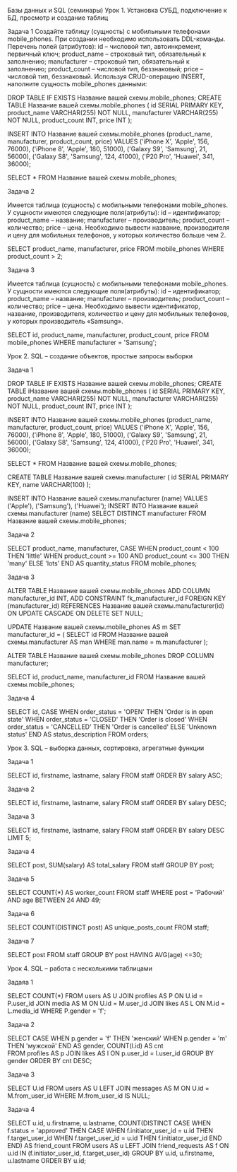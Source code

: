 Базы данных и SQL (семинары)
Урок 1. Установка СУБД, подключение к БД, просмотр и создание таблиц

 Задача 1
Создайте таблицу (сущность) с мобильными телефонами mobile_phones. При создании необходимо использовать DDL-команды.
Перечень полей (атрибутов):
id – числовой тип, автоинкремент, первичный ключ;
product_name – строковый тип, обязательный к заполнению;
manufacturer – строковый тип, обязательный к заполнению;
product_count – числовой тип, беззнаковый;
price – числовой тип, беззнаковый.
Используя CRUD-операцию INSERT, наполните сущность mobile_phones данными:


DROP TABLE IF EXISTS Название вашей схемы.mobile_phones;
CREATE TABLE Название вашей схемы.mobile_phones (
    id SERIAL PRIMARY KEY,
    product_name VARCHAR(255) NOT NULL,
    manufacturer VARCHAR(255) NOT NULL,
    product_count INT,
    price INT
);

 
INSERT INTO Название вашей схемы.mobile_phones (product_name, manufacturer, product_count, price) VALUES
('iPhone X', 'Apple', 156, 76000),
('iPhone 8', 'Apple', 180, 51000),
('Galaxy S9', 'Samsung', 21, 56000),
('Galaxy S8', 'Samsung', 124, 41000),
('P20 Pro', 'Huawei', 341, 36000);

 
SELECT * FROM Название вашей схемы.mobile_phones;



Задача 2

Имеется таблица (сущность) с мобильными телефонами mobile_phones.
У сущности имеются следующие поля(атрибуты):
id – идентификатор;
product_name – название;
manufacturer – производитель;
product_count – количество;
price – цена.
Необходимо вывести название, производителя и цену для мобильных телефонов, у которых количество больше чем 2.


SELECT product_name, manufacturer, price
FROM mobile_phones
WHERE product_count > 2;


Задача 3

Имеется таблица (сущность) с мобильными телефонами mobile_phones.
У сущности имеются следующие поля(атрибуты):
id – идентификатор;
product_name – название;
manufacturer – производитель;
product_count – количество;
price – цена.
Необходимо вывести идентификатор, название, производителя, количество и цену для мобильных телефонов, у которых производитель «Samsung».

SELECT id, product_name, manufacturer, product_count, price
FROM mobile_phones
WHERE manufacturer = 'Samsung';




Урок 2. SQL – создание объектов, простые запросы выборки

Задача 1

DROP TABLE IF EXISTS Название вашей схемы.mobile_phones;
CREATE TABLE iНазвание вашей схемы.mobile_phones (
    id SERIAL PRIMARY KEY,
    product_name VARCHAR(255) NOT NULL,
    manufacturer VARCHAR(255) NOT NULL,
    product_count INT,
    price INT
);

 
INSERT INTO Название вашей схемы.mobile_phones (product_name, manufacturer, product_count, price) 
VALUES
('iPhone X', 'Apple', 156, 76000),
('iPhone 8', 'Apple', 180, 51000),
('Galaxy S9', 'Samsung', 21, 56000),
('Galaxy S8', 'Samsung', 124, 41000),
('P20 Pro', 'Huawei', 341, 36000);

 
SELECT * FROM Название вашей схемы.mobile_phones;

CREATE TABLE Название вашей схемы.manufacturer (
    id SERIAL PRIMARY KEY,
    name VARCHAR(100)
);

INSERT INTO Название вашей схемы.manufacturer (name)
VALUES 
    ('Apple'),
    ('Samsung'),
    ('Huawei');
 INSERT INTO Название вашей схемы.manufacturer (name)
SELECT DISTINCT manufacturer FROM Название вашей схемы.mobile_phones;


Задача 2

SELECT
    product_name,
    manufacturer,
    CASE
        WHEN product_count < 100 THEN 'little'
        WHEN product_count >= 100 AND product_count <= 300 THEN 'many'
        ELSE 'lots'
    END AS quantity_status
FROM
    mobile_phones;



Задача 3

ALTER TABLE Название вашей схемы.mobile_phones
ADD COLUMN manufacturer_id INT,
ADD CONSTRAINT fk_manufacturer_id
    FOREIGN KEY (manufacturer_id)
    REFERENCES Название вашей схемы.manufacturer(id)
    ON UPDATE CASCADE
    ON DELETE SET NULL;

UPDATE Название вашей схемы.mobile_phones AS m
SET manufacturer_id = (
    SELECT id
    FROM Название вашей схемы.manufacturer AS man
    WHERE man.name = m.manufacturer
);

ALTER TABLE Название вашей схемы.mobile_phones
DROP COLUMN manufacturer;

SELECT id, product_name, manufacturer_id
FROM Название вашей схемы.mobile_phones;


Задача 4

SELECT
    id,
    CASE
        WHEN order_status = 'OPEN' THEN 'Order is in open state'
        WHEN order_status = 'CLOSED' THEN 'Order is closed'
        WHEN order_status = 'CANCELLED' THEN 'Order is cancelled'
        ELSE 'Unknown status'
    END AS status_description
FROM
    orders;






Урок 3. SQL – выборка данных, сортировка, агрегатные функции



Задача 1

SELECT id, firstname, lastname, salary
FROM staff
ORDER BY salary ASC;


Задача 2

SELECT id, firstname, lastname, salary
FROM staff
ORDER BY salary DESC;


Задача 3

SELECT id, firstname, lastname, salary
FROM staff
ORDER BY salary DESC
LIMIT 5;


Задача 4

SELECT post, SUM(salary) AS total_salary
FROM staff
GROUP BY post;


Задача 5

SELECT COUNT(*) AS worker_count
FROM staff
WHERE post = 'Рабочий' AND age BETWEEN 24 AND 49;


Задача 6

SELECT COUNT(DISTINCT post) AS unique_posts_count
FROM staff;


Задача 7

SELECT post
FROM staff
GROUP BY post
HAVING AVG(age) <=30;





Урок 4. SQL – работа с несколькими таблицами

Задаяа 1

SELECT
  COUNT(*)
FROM users AS U
JOIN profiles AS P
  ON U.id = P.user_id
JOIN media AS M
  ON U.id = M.user_id
JOIN likes AS L
  ON M.id = L.media_id
WHERE
  P.gender = 'f';



Задача 2

SELECT
  CASE
    WHEN p.gender = 'f' THEN 'женский'
    WHEN p.gender = 'm' THEN 'мужской'
  END AS gender,
  COUNT(l.id) AS cnt    
FROM profiles AS p
JOIN likes AS l
  ON p.user_id = l.user_id
GROUP BY
  gender 
ORDER BY
  cnt     DESC;



Задача 3

SELECT
  U.id
FROM users AS U
LEFT JOIN
  messages AS M
ON
  U.id = M.from_user_id
WHERE
  M.from_user_id IS NULL;


Задача 4

SELECT
  u.id,
  u.firstname,
  u.lastname,
  COUNT(DISTINCT CASE
    WHEN f.status = 'approved' THEN
      CASE
        WHEN f.initiator_user_id = u.id THEN f.target_user_id
        WHEN f.target_user_id = u.id THEN f.initiator_user_id
      END
  END) AS friend_count
FROM users AS u
LEFT JOIN friend_requests AS f
  ON u.id IN (f.initiator_user_id, f.target_user_id)
GROUP BY
  u.id,
  u.firstname,
  u.lastname
ORDER BY
  u.id;







